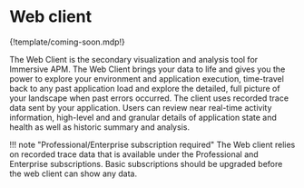 # Web client

{!template/coming-soon.mdp!}

The Web Client is the secondary visualization and analysis tool for Immersive APM. The Web Client brings your data to life and gives you the power to explore your environment and application execution, time-travel back to any past application load and explore the detailed, full picture of your landscape when past errors occurred. The client uses recorded trace data sent by your application. Users can review near real-time activity information, high-level and and granular details of application state and health as well as historic summary and analysis.

!!! note "Professional/Enterprise subscription required"
    The Web client relies on recorded trace data that is available under the Professional and Enterprise subscriptions. Basic subscriptions should be upgraded before the web client can show any data.
